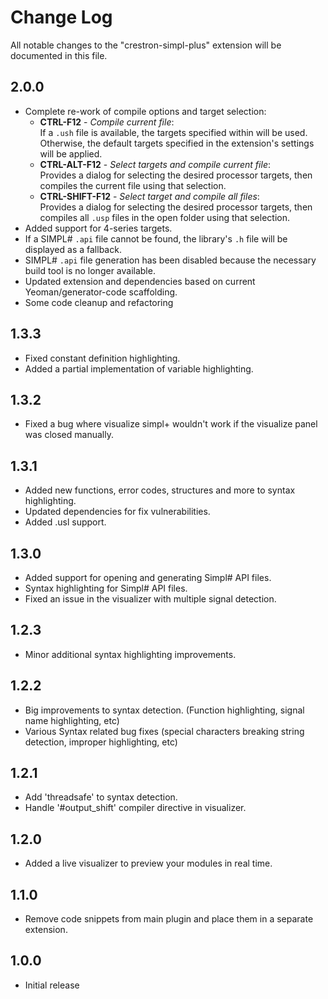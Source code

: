 # Change Log

All notable changes to the "crestron-simpl-plus" extension will be documented in this file.

## 2.0.0

- Complete re-work of compile options and target selection:
  - **CTRL-F12** - _Compile current file_:  
    If a `.ush` file is available, the targets specified within will be used.  Otherwise, the default targets specified in the extension's settings will be applied.
  - **CTRL-ALT-F12** - _Select targets and compile current file_:  
    Provides a dialog for selecting the desired processor targets, then compiles the current file using that selection.  
  - **CTRL-SHIFT-F12** - _Select target and compile all files_:  
    Provides a dialog for selecting the desired processor targets, then compiles all `.usp` files in the open folder using that selection.  
- Added support for 4-series targets.
- If a SIMPL# `.api` file cannot be found, the library's `.h` file will be displayed as a fallback.
- SIMPL# `.api` file generation has been disabled because the necessary build tool is no longer available.
- Updated extension and dependencies based on current Yeoman/generator-code scaffolding.
- Some code cleanup and refactoring

## 1.3.3

- Fixed constant definition highlighting.
- Added a partial implementation of variable highlighting.

## 1.3.2

- Fixed a bug where visualize simpl+ wouldn't work if the visualize panel was closed manually.

## 1.3.1

- Added new functions, error codes, structures and more to syntax highlighting.
- Updated dependencies for fix vulnerabilities.
- Added .usl support.

## 1.3.0

- Added support for opening and generating Simpl# API files.
- Syntax highlighting for Simpl# API files.
- Fixed an issue in the visualizer with multiple signal detection.

## 1.2.3

- Minor additional syntax highlighting improvements.

## 1.2.2

- Big improvements to syntax detection. (Function highlighting, signal name highlighting, etc)
- Various Syntax related bug fixes (special characters breaking string detection, improper highlighting, etc)


## 1.2.1

- Add 'threadsafe' to syntax detection.
- Handle '#output_shift' compiler directive in visualizer.

## 1.2.0

- Added a live visualizer to preview your modules in real time.

## 1.1.0

- Remove code snippets from main plugin and place them in a separate extension.

## 1.0.0

- Initial release
